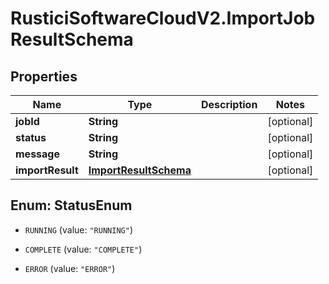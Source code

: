 # RusticiSoftwareCloudV2.ImportJobResultSchema

## Properties
Name | Type | Description | Notes
------------ | ------------- | ------------- | -------------
**jobId** | **String** |  | [optional] 
**status** | **String** |  | [optional] 
**message** | **String** |  | [optional] 
**importResult** | [**ImportResultSchema**](ImportResultSchema.md) |  | [optional] 


<a name="StatusEnum"></a>
## Enum: StatusEnum


* `RUNNING` (value: `"RUNNING"`)

* `COMPLETE` (value: `"COMPLETE"`)

* `ERROR` (value: `"ERROR"`)




